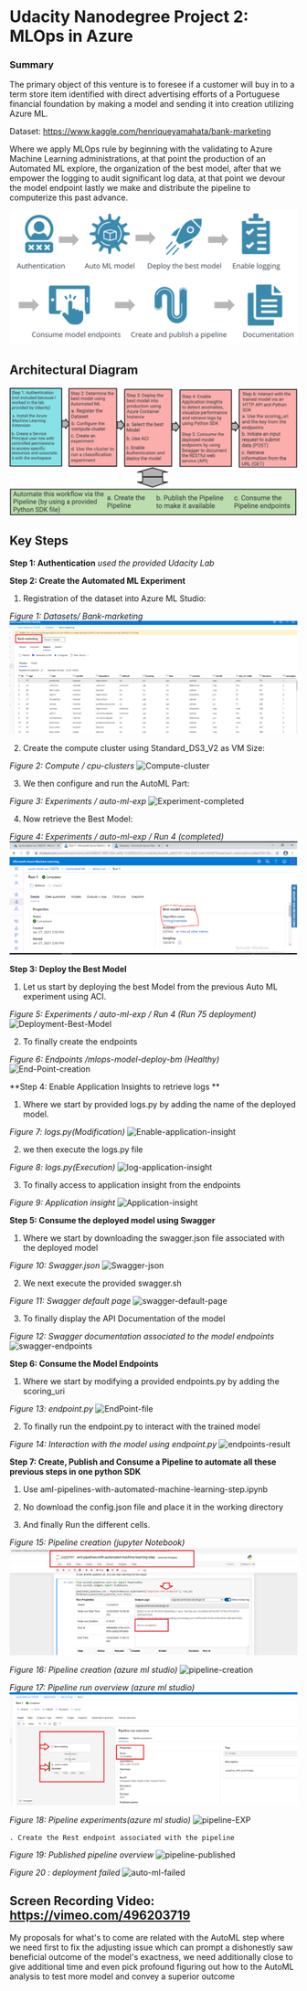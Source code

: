 # Udacity Nanodegree Project 2: MLOps in Azure

### Summary


The primary object of this venture is to foresee if a customer will buy in to a term store item identified with direct advertising efforts of a Portuguese financial foundation by making a model and sending it into creation utilizing Azure ML.

Dataset: https://www.kaggle.com/henriqueyamahata/bank-marketing 

Where we apply MLOps rule by beginning with the validating to Azure Machine Learning administrations, at that point the production of an Automated ML explore, the organization of the best model, after that we empower the logging to audit significant log data, at that point we devour the model endpoint lastly we make and distribute the pipeline to computerize this past advance.

![projectdiagrame](Main-step-project.png "projectdiagrame")

## Architectural Diagram

![architector](architector.png "architecture")

## Key Steps

**Step 1: Authentication**  *used the provided Udacity Lab*

**Step 2: Create the Automated ML Experiment**

 1. Registration of the dataset into Azure ML Studio:
 
*Figure 1: Datasets/ Bank-marketing*
![Bank-Marketing-Dataset](Bank-Marketing-Dataset.png "Bank Marketing Dataset")

 2. Create the compute cluster using Standard_DS3_V2 as VM Size:

*Figure 2: Compute / cpu-clusters*
![Compute-cluster](Compute-cluster.png "Compute-cluster")

 3. We then configure and run the AutoML Part:
 
*Figure 3: Experiments / auto-ml-exp*
![Experiment-completed](Experiment-completed.png "Experiment-completed")

 4. Now retrieve the Best Model:
 
*Figure 4: Experiments / auto-ml-exp / Run 4 (completed)*
![Best-Model](Best-Model.png "Best-Model")

**Step 3: Deploy the Best Model**

 1. Let us start by deploying the best Model from the previous Auto ML experiment using ACI.

*Figure 5: Experiments / auto-ml-exp / Run 4 (Run 75 deployment)*
![Deployment-Best-Model](Deployment-Best-Model.PNG "Deployment-Best-Model")

 2. To finally create the endpoints 
 
*Figure 6: Endpoints /mlops-model-deploy-bm  (Healthy)*
![End-Point-creation](End-Point-creation.PNG "End-Point-creation")

**Step 4: Enable Application Insights to retrieve logs **

 1. Where we start by provided logs.py by adding the name of the deployed model. 
 
*Figure 7: logs.py(Modification)*
 ![Enable-application-insight](Enable-application-insight.png "Enable-application-insight")
 
  2. we then execute the logs.py file 
  
*Figure 8: logs.py(Execution)*
  ![log-application-insight](log-application-insight.PNG "log-application-insight")
  
  3. To finally access to application insight  from the endpoints 
  
*Figure 9: Application insight*
 ![Application-insight]( Application-insight.png " Application-insight")
 
 **Step 5: Consume the deployed model using Swagger**
 
  1. Where we start by downloading the swagger.json file associated with the deployed model
  
 *Figure 10: Swagger.json*
   ![Swagger-json]( Swagger-json.png " Swagger-json")
   
  2. We next execute the provided swagger.sh 
  
 *Figure 11: Swagger default page*
   ![swagger-default-page]( swagger-default-page.PNG " swagger-default-page.PNG")
   
  3. To finally display the API Documentation of the model 
  
 *Figure 12: Swagger documentation associated to the model endpoints*
   ![swagger-endpoints](swagger-endpoints.PNG " swagger-endpoints")
   
 **Step 6: Consume the Model Endpoints**
 
  1. Where we start by modifying a provided endpoints.py by adding the scoring_uri 
  
 *Figure 13: endpoint.py*
   ![EndPoint-file](EndPoint-file.PNG " EndPoint-file")
   
  2. To finally run the endpoint.py to interact with the trained model
  
 *Figure 14: Interaction with the model using endpoint.py*
   ![endpoints-result](endpoints-result.PNG " endpoints-result")
   
   **Step 7: Create, Publish and Consume a Pipeline to automate all these previous steps in one python SDK**

  1. Use aml-pipelines-with-automated-machine-learning-step.ipynb 
  
  2. No download the config.json file and place it in the working directory
  
  3. And finally Run the different cells.
 
  *Figure 15: Pipeline creation (jupyter Notebook)*
  ![pipeline-completed](pipeline-completed.PNG " pipeline-completed")
  
  *Figure 16: Pipeline creation (azure ml studio)*
  ![pipeline-creation](pipeline-creation.PNG " pipeline-creation")
  
  *Figure 17: Pipeline run overview (azure ml studio)*
  ![pipeline-rest-endpoint](pipeline-rest-endpoint.png " pipeline-rest-endpoint")
  
   *Figure 18: Pipeline experiments(azure ml studio)*
  ![pipeline-EXP](pipelin-exp.png " pipeline-EXP")
  
    . Create the Rest endpoint associated with the pipeline
    
   *Figure 19: Published pipeline overview*
 ![pipeline-published](pipelin-published.PNG " pipeline-publishe")
   
   
*Figure 20 : deployment failed*
![auto-ml-failed](auto-ml-failed.png " auto-ml-failed")

## Screen Recording Video: https://vimeo.com/496203719

My proposals for what's to come are related with the AutoML step where we need first to fix the adjusting issue which can prompt a dishonestly saw beneficial outcome of the model's exactness, we need additionally close to give additional time and even pick profound figuring out how to the AutoML analysis to test more model and convey a superior outcome
